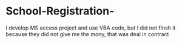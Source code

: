 # School-Registration-
I develop MS access project and use VBA code,
but I did not finsh it because they did not give me the mony, that was deal in contract 
